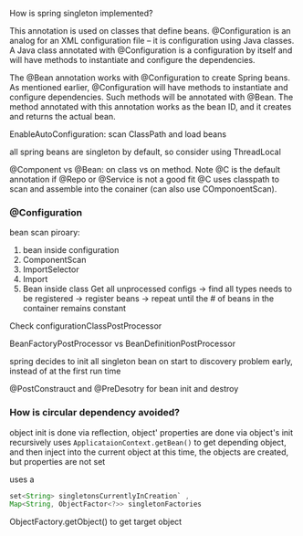 How is spring singleton implemented?

This annotation is used on classes that define beans. @Configuration is an analog for an XML configuration file – it is configuration using Java classes. A Java class annotated with @Configuration is a configuration by itself and will have methods to instantiate and configure the dependencies.

The @Bean annotation works with @Configuration to create Spring beans. As mentioned earlier, @Configuration will have methods to instantiate and configure dependencies. Such methods will be annotated with @Bean. The method annotated with this annotation works as the bean ID, and it creates and returns the actual bean.

EnableAutoConfiguration: scan ClassPath and load beans

all spring beans are singleton by default, so consider using ThreadLocal

@Component vs @Bean: on class vs on method. Note @C is the default annotation if @Repo or @Service is not a good fit
@C uses classpath to scan and assemble into the conainer (can also use COmponoentScan).

### @Configuration
bean scan piroary:
1. bean inside configuration
2. ComponentScan
3. ImportSelector
4. Import
5. Bean inside class
Get all unprocessed configs -> find all types needs to be registered -> register beans -> repeat until the # of beans in the container remains constant

Check configurationClassPostProcessor

BeanFactoryPostProcessor vs BeanDefinitionPostProcessor

spring decides to init all singleton bean on start to discovery problem early, instead of at the first run time

@PostConstrauct and @PreDesotry for bean init and destroy

### How is circular dependency avoided?
object init is done via reflection, object' properties are done via object's init
recursively uses `ApplicataionContext.getBean()` to get depending object, and then inject into the current object
at this time, the objects are created, but properties are not set 

uses a 
```java
set<String> singletonsCurrentlyInCreation` ,
Map<String, ObjectFactor<?>> singletonFactories
```

ObjectFactory.getObject() to get target object
